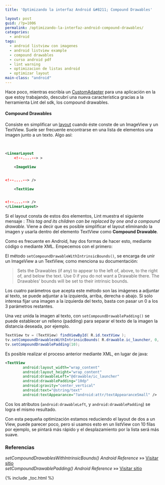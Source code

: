 ```yaml
---
title: 'Optimizando la interfaz Android &#8211; Compound Drawables'

layout: post
guid: /?p=1006
permalink: /optimizando-la-interfaz-android-compound-drawables/
categories:
  - android
tags:
  - android listview con imagenes
  - android listview example
  - compound drawables
  - curso android pdf
  - lint warning
  - optimizacion de listas android
  - optimizar layout
main-class: "android"
---
```

Hace poco, mientras escribía un [CustomAdapter][1] para una aplicación en la que estoy trabajando, descubrí una nueva característica gracias a la herramienta Lint del sdk, los compound drawables.

#### Compound Drawables

Consiste en simplificar un [layout][2] cuando éste conste de un ImageView y un TextView. Suele ser frecuente encontrarse en una lista de elementos una imagen junto a un texto. Algo así:  

<!--ad-->


&nbsp;

```xml
<LinearLayout
    <!--....--> >

    <ImageView


<!--....--> />

    <TextView


<!--....--> />
</LinearLayout>

```

Si el layout consta de estos dos elementos, Lint muestra el siguiente mensaje : *This tag and its children can be replaced by one <TextView> and a compound drawable*. Viene a decir que es posible simplificar el layout eliminando la imagen y usarla dentro del elemento TextView como **Compound Drawable**.

Como es frecuente en Android, hay dos formas de hacer esto, mediante código o mediante XML. Empecemos con el primero:

El método `setCompoundDrawableWithIntrinsicBounds()`, se encarga de unir un ImageView a un TextView, como menciona su documentación:

> Sets the Drawables (if any) to appear to the left of, above, to the right of, and below the text. Use 0 if you do not want a Drawable there. The Drawables&#8217; bounds will be set to their intrinsic bounds.

Los cuatro parámetros que acepta este método son las imágenes a adjuntar al texto, se puede adjuntar a la izquierda, arriba, derecha o abajo. Si solo interesa fijar una imagen a la izquierda del texto, basta con pasar un 0 a los 3 parámetros restantes.

Una vez unida la imagen al texto, con `setCompoundDrawablePadding()` se puede establecer un relleno (padding) para separar el texto de la imagen la distancia deseada, por ejemplo.

```java
TextView tv = (TextView) findViewById( R.id.textView );
tv.setCompoundDrawablesWithIntrinsicBounds( R.drawable.ic_launcher, 0, 0, 0 );
tv.setCompoundDrawablePadding(10);

```

Es posible realizar el proceso anterior mediante XML, en lugar de java:

```xml
<TextView
        android:layout_width="wrap_content"
        android:layout_height="wrap_content"
        android:drawableLeft="@drawable/ic_launcher"
        android:drawablePadding="10dp"
        android:gravity="center_vertical"
        android:text="@string/text"
        android:textAppearance="?android:attr/textAppearanceSmall" />

```

Cos los atributos (`android:drawableLeft`, y `android:drawablePadding`) se logra el mismo resultado.

Con esta pequeña optimización estamos reduciendo el layout de dos a un View, puede parecer poco, pero si usamos esto en un listView con 10 filas por ejemplo, se pintará más rápido y el desplazamiento por la lista será más suave.

### Referencias

*setCompoundDrawablesWithIntrinsicBounds() Android Reference* »» <a href="http://developer.android.com/reference/android/widget/TextView.html#setCompoundDrawablesWithIntrinsicBounds%28int,%20int,%20int,%20int%29" target="_blank">Visitar sitio</a>  
*setCompoundDrawablePadding() Android Reference* »» <a href="http://developer.android.com/reference/android/widget/TextView.html#setCompoundDrawablePadding%28int%29" target="_blank">Visitar sitio</a>



 [1]: /adapter-personalizado-en-android/ "Cómo crear un adapter personalizado en Android"
 [2]: /programacion-android-interfaz-grafica/ "Programación Android: Interfaz gráfica – Conceptos básicos"

{% include _toc.html %}
